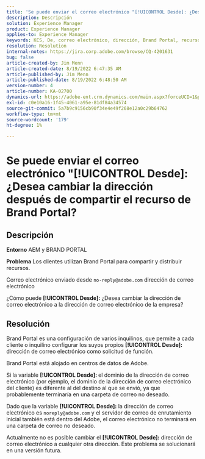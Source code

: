 ```yaml
---
title: 'Se puede enviar el correo electrónico "[!UICONTROL Desde]: ¿Desea cambiar la dirección después de compartir el recurso de Brand Portal?'
description: Descripción
solution: Experience Manager
product: Experience Manager
applies-to: Experience Manager
keywords: KCS, De, correo electrónico, dirección, Brand Portal, recurso, enviado, uso compartido
resolution: Resolution
internal-notes: https://jira.corp.adobe.com/browse/CQ-4201631
bug: false
article-created-by: Jim Menn
article-created-date: 8/19/2022 6:47:35 AM
article-published-by: Jim Menn
article-published-date: 8/19/2022 6:48:50 AM
version-number: 4
article-number: KA-02700
dynamics-url: https://adobe-ent.crm.dynamics.com/main.aspx?forceUCI=1&pagetype=entityrecord&etn=knowledgearticle&id=53c07fcc-8a1f-ed11-b83e-0022480866ad
exl-id: c0e10a16-1f45-4061-a95e-81df84a34574
source-git-commit: 5a7b9c9156cb90f34e4e49f268e12a0c29b64762
workflow-type: tm+mt
source-wordcount: '179'
ht-degree: 1%

---
```


# Se puede enviar el correo electrónico &quot;[!UICONTROL Desde]: ¿Desea cambiar la dirección después de compartir el recurso de Brand Portal?

## Descripción


<b>Entorno</b>
AEM y BRAND PORTAL

<b>Problema</b>
Los clientes utilizan Brand Portal para compartir y distribuir recursos.

Correo electrónico enviado desde `no-reply@adobe.com` dirección de correo electrónico

¿Cómo puede <b>[!UICONTROL Desde]:</b> ¿Desea cambiar la dirección de correo electrónico a la dirección de correo electrónico de la empresa?


## Resolución


Brand Portal es una configuración de varios inquilinos, que permite a cada cliente o inquilino configurar los suyos propios <b>[!UICONTROL Desde]:</b> dirección de correo electrónico como solicitud de función.

Brand Portal está alojado en centros de datos de Adobe.

Si la variable <b>[!UICONTROL Desde]: </b>el dominio de la dirección de correo electrónico (por ejemplo, el dominio de la dirección de correo electrónico del cliente) es diferente al del destino al que se envió, ya que probablemente terminaría en una carpeta de correo no deseado.

Dado que la variable <b>[!UICONTROL Desde]:</b> la dirección de correo electrónico es `noreply@adobe.com` y el servidor de correo de enrutamiento inicial también está dentro del Adobe, el correo electrónico no terminará en una carpeta de correo no deseado.

Actualmente no es posible cambiar el <b>[!UICONTROL Desde]:</b> dirección de correo electrónico a cualquier otra dirección. Este problema se solucionará en una versión futura.
